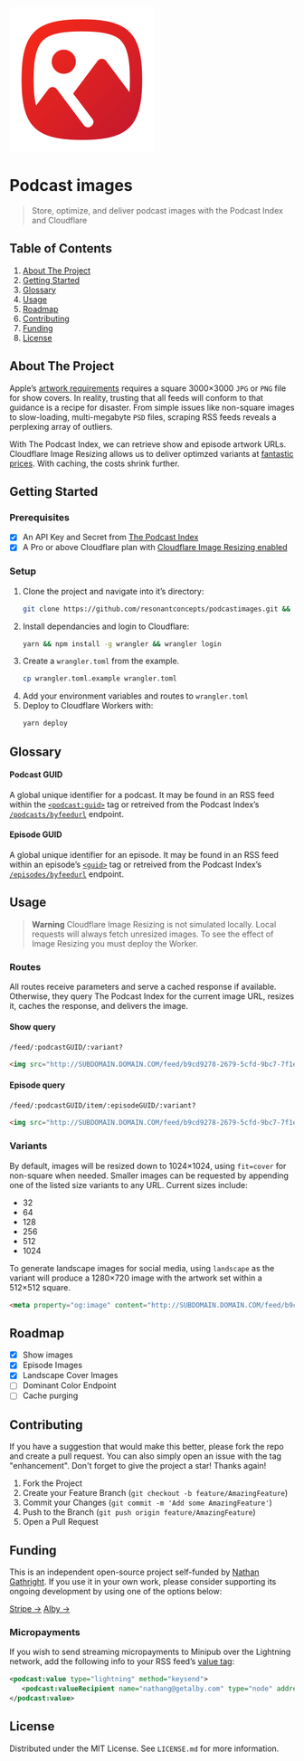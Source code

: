 ![Logo](/logo.svg)

# Podcast images

> Store, optimize, and deliver podcast images with the Podcast Index and Cloudflare

## Table of Contents

1. [About The Project](#about-the-project)
1. [Getting Started](#getting-started)
1. [Glossary](#glossary)
1. [Usage](#usage)
1. [Roadmap](#roadmap)
1. [Contributing](#contributing)
1. [Funding](#funding)
1. [License](#license)

## About The Project

Apple’s [artwork requirements](https://podcasters.apple.com/support/896-artwork-requirements) requires a square 3000×3000 `JPG` or `PNG` file for show covers. In reality, trusting that all feeds will conform to that guidance is a recipe for disaster. From simple issues like non-square images to slow-loading, multi-megabyte `PSD` files, scraping RSS feeds reveals a perplexing array of outliers.

With The Podcast Index, we can retrieve show and episode artwork URLs. Cloudflare Image Resizing allows us to deliver optimzed variants at [fantastic prices](https://www.cloudflare.com/plans/#add-ons). With caching, the costs shrink further.

## Getting Started

### Prerequisites

- [x] An API Key and Secret from [The Podcast Index](https://podcastindex.org/)
- [x] A Pro or above Cloudflare plan with [Cloudflare Image Resizing enabled](https://developers.cloudflare.com/images/image-resizing/enable-image-resizing/)

### Setup
1. Clone the project and navigate into it’s directory:
   ```sh
   git clone https://github.com/resonantconcepts/podcastimages.git && cd podcastimages/
   ```
1. Install dependancies and login to Cloudflare:
   ```sh
   yarn && npm install -g wrangler && wrangler login
   ```
1. Create a `wrangler.toml` from the example.
   ```sh
   cp wrangler.toml.example wrangler.toml
   ```
1. Add your environment variables and routes to `wrangler.toml`
1. Deploy to Cloudflare Workers with:
   ```sh
   yarn deploy
   ```

## Glossary

#### Podcast GUID

A global unique identifier for a podcast. It may be found in an RSS feed within the [`<podcast:guid>`](https://github.com/Podcastindex-org/podcast-namespace/blob/main/docs/1.0.md#guid) tag or retreived from the Podcast Index’s [`/podcasts/byfeedurl`](https://podcastindex-org.github.io/docs-api/#get-/podcasts/byfeedurl) endpoint.

#### Episode GUID

A global unique identifier for an episode. It may be found in an RSS feed within an episode’s [`<guid>`](https://podcasters.apple.com/support/837-change-the-rss-feed-url#:~:text=What%E2%80%99s%20an%20episode%20GUID%3F) tag or retreived from the Podcast Index’s [`/episodes/byfeedurl`](https://podcastindex-org.github.io/docs-api/#get-/episodes/byfeedurl) endpoint.

## Usage

> **Warning**
> Cloudflare Image Resizing is not simulated locally. Local requests will always fetch unresized images. To see the effect of Image Resizing you must deploy the Worker.

### Routes

All routes receive parameters and serve a cached response if available. Otherwise, they query The Podcast Index for the current image URL, resizes it, caches the response, and delivers the image.

#### Show query

`/feed/:podcastGUID/:variant?`

```html
<img src="http://SUBDOMAIN.DOMAIN.COM/feed/b9cd9278-2679-5cfd-9bc7-7f1e04f1cba4/512">
```

#### Episode query

`/feed/:podcastGUID/item/:episodeGUID/:variant?`

```html
<img src="http://SUBDOMAIN.DOMAIN.COM/feed/b9cd9278-2679-5cfd-9bc7-7f1e04f1cba4/item/ef45a8c0-ec1d-11ec-8862-2be879b39c9e/512">
```

### Variants

By default, images will be resized down to 1024×1024, using `fit=cover` for non-square when needed. Smaller images can be requested by appending one of the listed size variants to any URL. Current sizes include:

- 32
- 64
- 128
- 256
- 512
- 1024

To generate landscape images for social media, using `landscape` as the variant will produce a 1280×720 image with the artwork set within a 512×512 square.

```html
<meta property="og:image" content="http://SUBDOMAIN.DOMAIN.COM/feed/b9cd9278-2679-5cfd-9bc7-7f1e04f1cba4/landscape"/>
```

## Roadmap

- [x] Show images
- [x] Episode Images
- [x] Landscape Cover Images
- [ ] Dominant Color Endpoint
- [ ] Cache purging

## Contributing

If you have a suggestion that would make this better, please fork the repo and create a pull request. You can also simply open an issue with the tag "enhancement".
Don't forget to give the project a star! Thanks again!

1. Fork the Project
2. Create your Feature Branch (`git checkout -b feature/AmazingFeature`)
3. Commit your Changes (`git commit -m 'Add some AmazingFeature'`)
4. Push to the Branch (`git push origin feature/AmazingFeature`)
5. Open a Pull Request

## Funding

This is an independent open-source project self-funded by [Nathan Gathright](https://github.com/nathangathright). If you use it in your own work, please consider supporting its ongoing development by using one of the options below:

[Stripe →](https://buy.stripe.com/eVa15scEr1XAgOQ3cc) [Alby →](https://getalby.com/p/nathang)

### Micropayments
If you wish to send streaming micropayments to Minipub over the Lightning network, add the following info to your RSS feed’s [value tag](https://github.com/Podcastindex-org/podcast-namespace/blob/main/docs/1.0.md#value):

```xml
<podcast:value type="lightning" method="keysend">
   <podcast:valueRecipient name="nathang@getalby.com" type="node" address="030a58b8653d32b99200a2334cfe913e51dc7d155aa0116c176657a4f1722677a3" customKey="696969" customValue="2yjUCncyVMyWY31einuk" split="100"/>
</podcast:value>
```

## License

Distributed under the MIT License. See `LICENSE.md` for more information.
